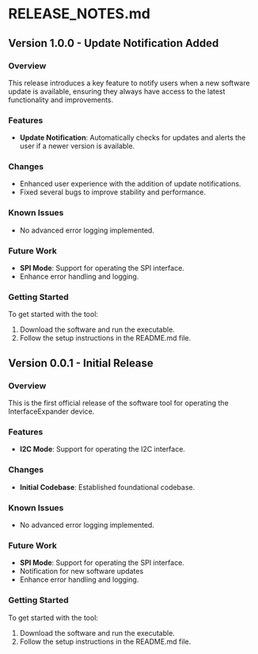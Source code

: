 # RELEASE_NOTES.md

## Version 1.0.0 - Update Notification Added

### Overview
This release introduces a key feature to notify users when a new software update is available, ensuring they always have access to the latest functionality and improvements.

### Features
- **Update Notification**: Automatically checks for updates and alerts the user if a newer version is available.

### Changes
- Enhanced user experience with the addition of update notifications.
- Fixed several bugs to improve stability and performance.

### Known Issues
- No advanced error logging implemented.

### Future Work
- **SPI Mode**: Support for operating the SPI interface.
- Enhance error handling and logging.

### Getting Started
To get started with the tool:
1. Download the software and run the executable.
2. Follow the setup instructions in the README.md file.

## Version 0.0.1 - Initial Release

### Overview
This is the first official release of the software tool for operating the InterfaceExpander device.

### Features
- **I2C Mode**: Support for operating the I2C interface.

### Changes
- **Initial Codebase**: Established foundational codebase.

### Known Issues
- No advanced error logging implemented.

### Future Work
- **SPI Mode**: Support for operating the SPI interface.
- Notification for new software updates
- Enhance error handling and logging.

### Getting Started
To get started with the tool:
1. Download the software and run the executable.
2. Follow the setup instructions in the README.md file.


